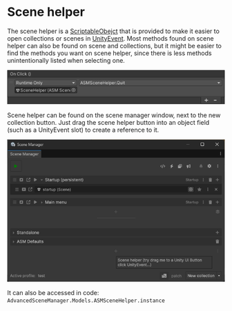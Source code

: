 # Scene helper

The scene helper is a [ScriptableObejct](https://docs.unity3d.com/Manual/class-ScriptableObject.html) that is provided to make it easier to open collections or scenes in [UnityEvent](https://docs.unity3d.com/Manual/UnityEvents.html). Most methods found on scene helper can also be found on scene and collections, but it might be easier to find the methods you want on scene helper, since there is less methods unintentionally listed when selecting one.

![](../image/event-click-quit.png)

Scene helper can be found on the scene manager window, next to the new collection button. Just drag the scene helper button into an object field (such as a UnityEvent slot) to create a reference to it.

![](../image/main-button-sceneHelper.png)

It can also be accessed in code:\
`AdvancedSceneManager.Models.ASMSceneHelper.instance`
